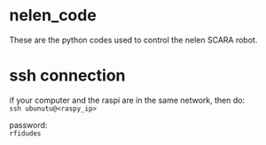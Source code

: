 # nelen_code
These are the python codes used to control the nelen SCARA robot.

# ssh connection
if your computer and the raspi are in the same network, then do:  
`ssh ubunutu@<raspy_ip>`

password:  
`rfidudes`
